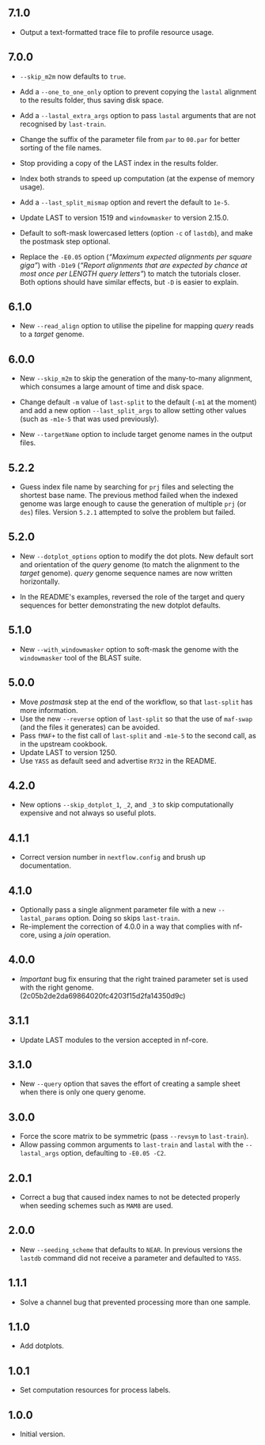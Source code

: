 ## 7.1.0

 - Output a text-formatted trace file to profile resource usage.

## 7.0.0

 - `--skip_m2m` now defaults to `true`.

 - Add a `--one_to_one_only` option to prevent copying the `lastal` alignment
   to the results folder, thus saving disk space.

 - Add a `--lastal_extra_args` option to pass `lastal` arguments that
   are not recognised by `last-train`.

 - Change the suffix of the parameter file from `par` to `00.par` for better
   sorting of the file names.

 - Stop providing a copy of the LAST index in the results folder.

 - Index both strands to speed up computation (at the expense of memory usage).

 - Add a `--last_split_mismap` option and revert the default to `1e-5`. 

 - Update LAST to version 1519 and `windowmasker` to version 2.15.0.

 - Default to soft-mask lowercased letters (option `-c` of `lastdb`), and make
   the postmask step optional.

 - Replace the `-E0.05` option (_“Maximum expected alignments per square
   giga”_)  with `-D1e9` (_“Report alignments that are expected by chance at
   most once per LENGTH query letters”_) to match the tutorials closer.  Both
   options should have similar effects, but `-D` is easier to explain.

## 6.1.0

 - New `--read_align` option to utilise the pipeline for mapping
   _query_ reads to a _target_ genome.

## 6.0.0

 - New `--skip_m2m` to skip the generation of the many-to-many alignment,
   which consumes a large amount of time and disk space.

 - Change default `-m` value of `last-split` to the default (`-m1` at the
   moment) and add a new option `--last_split_args` to allow setting other
   values (such as `-m1e-5` that was used previously).

 - New `--targetName` option to include target genome names in the
   output files.

## 5.2.2

 - Guess index file name by searching for `prj` files and selecting
   the shortest base name.  The previous method failed when the
   indexed genome was large enough to cause the generation of multiple
   `prj` (or `des`) files.  Version `5.2.1` attempted to solve the
   problem but failed.

## 5.2.0

 - New `--dotplot_options` option to modify the dot plots.  New
   default sort and orientation of the _query_ genome (to match
   the alignment to the _target_ genome).  _query_ genome sequence
   names are now written horizontally.

 - In the README's examples, reversed the role of the target and
   query sequences for better demonstrating the new dotplot
   defaults.

## 5.1.0

 - New `--with_windowmasker` option to soft-mask the genome with the
   `windowmasker` tool of the BLAST suite.

## 5.0.0

  - Move _postmask_ step at the end of the workflow, so that `last-split`
    has more information.
  - Use the new `--reverse` option of `last-split` so that the use of
    `maf-swap` (and the files it generates) can be avoided.
  - Pass `fMAF+` to the fist call of `last-split` and `-m1e-5`
    to the second call, as in the upstream cookbook.
  - Update LAST to version 1250.
  - Use `YASS` as default seed and advertise `RY32` in the README.

## 4.2.0

  - New options `--skip_dotplot_1`, `_2`, and `_3` to skip computationally
    expensive and not always so useful plots.

## 4.1.1

  - Correct version number in `nextflow.config` and brush up documentation.

## 4.1.0

 - Optionally pass a single alignment parameter file with a new
   `--lastal_params` option.  Doing so skips `last-train`.
 - Re-implement the correction of 4.0.0 in a way that complies with
   nf-core, using a _join_ operation.

## 4.0.0

 - *Important* bug fix ensuring that the right trained parameter set is used
   with the right genome. (2c05b2de2da69864020fc4203f15d2fa14350d9c)

## 3.1.1

 - Update LAST modules to the version accepted in nf-core.

## 3.1.0

 - New `--query` option that saves the effort of creating a sample sheet
   when there is only one query genome.

## 3.0.0

 - Force the score matrix to be symmetric (pass `--revsym` to `last-train`).
 - Allow passing common arguments to `last-train` and `lastal` with the
   `--lastal_args` option, defaulting to `-E0.05 -C2`.

## 2.0.1

 - Correct a bug that caused index names to not be detected properly
   when seeding schemes such as `MAM8` are used.

## 2.0.0

 - New `--seeding_scheme` that defaults to `NEAR`.  In previous versions the
   `lastdb` command did not receive a parameter and defaulted to `YASS`.

## 1.1.1

 - Solve a channel bug that prevented processing more than one sample.

## 1.1.0

 - Add dotplots.

## 1.0.1

 - Set computation resources for process labels.

## 1.0.0

 - Initial version.
